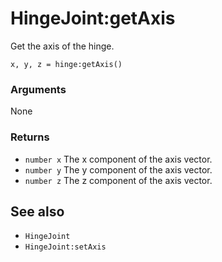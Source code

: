 <!--
category: reference
-->

HingeJoint:getAxis
===

Get the axis of the hinge.

    x, y, z = hinge:getAxis()

### Arguments

None

### Returns

- `number x` The x component of the axis vector.
- `number y` The y component of the axis vector.
- `number z` The z component of the axis vector.

See also
---

- `HingeJoint`
- `HingeJoint:setAxis`
